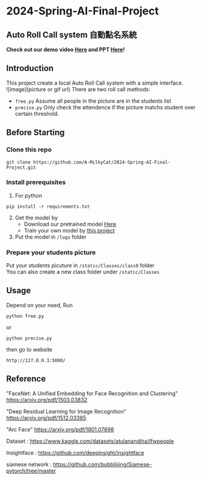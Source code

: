# 2024-Spring-AI-Final-Project
## Auto Roll Call system 自動點名系統
**Check out our demo video [Here](https://google.com) and PPT [Here]([https://google.com](https://docs.google.com/presentation/d/1TjFuRr5vVuy6mjkHQ2ntSJ5wVJuoA7EmUwdwKCe0xV4/edit?usp=sharing))!** 
## Introduction
This project create a local Auto Roll Call system with a simple interface.  
![image](picture or gif url)
There are two roll call methods:
- ```free.py``` Assume all people in the picture are in the students list  
- ```precise.py``` Only check the attendence if the picture matchs student over certain threshold.
## Before Starting
### Clone this repo
```
git clone https://github.com/A-MilkyCat/2024-Spring-AI-Final-Project.git
```
### Install prerequisites
1. For python
```
pip install -r requirements.txt
```
2. Get the model by  
   - Download our pretrained model [Here](https://drive.google.com/file/d/10uY-Wbg71nDSsKxRduoUBIazWRFdW7I4/view?usp=sharing)  
   - Train your own model by [this project](https://github.com/fish5524/AI_final)  
3. Put the model in ```/logs``` folder  
### Prepare your students picture 
Put your students picuture in ```/static/Classes/class0``` folder  
You can also create a new class folder  under ```/static/Classes```  
## Usage
Depend on your need, Run  
```
python free.py
```
or  
```
python precise.py
```
then go to website  
```
http://127.0.0.1:5000/
```
## Reference
"FaceNet: A Unified Embedding for Face Recognition and Clustering" https://arxiv.org/pdf/1503.03832

"Deep Residual Learning for Image Recognition" https://arxiv.org/pdf/1512.03385

"Arc Face" https://arxiv.org/pdf/1801.07698

Dataset : https://www.kaggle.com/datasets/atulanandjha/lfwpeople

Insightface : https://github.com/deepinsight/insightface

siamese network : https://github.com/bubbliiiing/Siamese-pytorch/tree/master

